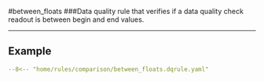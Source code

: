 #between_floats
###Data quality rule that verifies if a data quality check readout is between begin and end values.
___
## Example
``` yaml
--8<-- "home/rules/comparison/between_floats.dqrule.yaml"
```